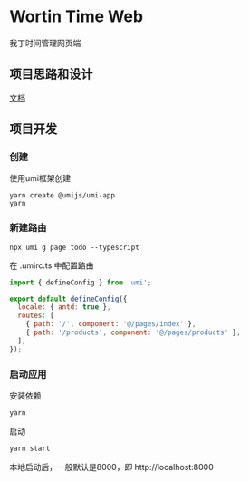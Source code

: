 # Wortin Time Web

我丁时间管理网页端

## 项目思路和设计

[文档](./docs/thought.md)

## 项目开发

### 创建

使用umi框架创建

```shell
yarn create @umijs/umi-app
yarn
```

### 新建路由

```shell
npx umi g page todo --typescript
```

在 .umirc.ts 中配置路由

```javascript
import { defineConfig } from 'umi';

export default defineConfig({
  locale: { antd: true },
  routes: [
    { path: '/', component: '@/pages/index' },
    { path: '/products', component: '@/pages/products' },
  ],
});
```

### 启动应用

安装依赖

```bash
yarn
```

启动

```bash
yarn start
```

本地启动后，一般默认是8000，即 http://localhost:8000



